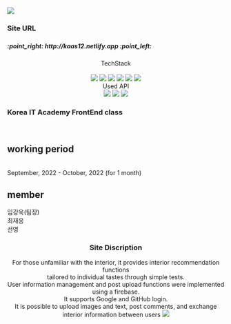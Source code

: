 <!-- siteurl:
kaas12.netlify.app
npm install -g create-react-app
npm install -g firebase-tools 
npm install --global yarn
npm install —save react react-dom
npm i bootstrap@5.2.1
npm install reactstrap react react-dom
npm install styled-components
npm i --save @fortawesome/fontawesome-svg-core
npm i @fortawesome/free-solid-svg-icons @fortawesome/free-regular-svg-icons @fortawesome/free-brands-svg-icons
node_modules의 RevealBase.js 에서 componentWillReceiveProps를 componentDidUpdate로 변경
 -->
<img src="https://capsule-render.vercel.app/api?type=waving&color=auto&height=200&section=header&text=니집내집&fontSize=90&animation=fadeIn&fontColor=cccccc">
</img>
<h3>Site URL <br /> <h3>
 <h5> :point_right: http://kaas12.netlify.app :point_left: </h5>
 
<div align="center">
TechStack <br /><br />
<img src="https://img.shields.io/badge/React-61DAFB?style=flat-square&logo=React&logoColor=white"/>
<img src="https://img.shields.io/badge/Firebase-FFCA28?style=flat-square&logo=firebase&logoColor=white"/>
<img src="https://img.shields.io/badge/Javascript-F7DF1E?style=flat-square&logo=Javascript&logoColor=white"/>
<img src="https://img.shields.io/badge/Sass-CC6699?style=flat-square&logo=Sass&logoColor=white"/>
<img src="https://img.shields.io/badge/HTML5-E34F26?style=flat-square&logo=HTML5&logoColor=white"/>
<img src="https://img.shields.io/badge/CSS3-1572B6?style=flat-square&logo=CSS3&logoColor=white"/>
 <br />
 Used API<br />
<img src="https://img.shields.io/badge/Swiper-6332F6?style=flat-square&logo=Swiper&logoColor=white"/>
<img src="https://img.shields.io/badge/React Router-CA4245?style=flat-square&logo=React Router&logoColor=white"/>
 <img src="https://img.shields.io/badge/styled-components-DB7093?style=flat-square&logo=styled_components&logoColor=white"/>
 

</div>

<div align="left">
 <h3> Korea IT Academy FrontEnd class</h3><br />
 <h2 color="blue"> working period </h2><br />
 September, 2022 - October, 2022 (for 1 month)<br />
 <h2 color="blue"> member </h2>
 임강욱(팀장)<br />
 최재응<br />
 선영
 
 </div>
 
 <div align="center">
 <h3 color="blue" > Site Discription </h3>
 For those unfamiliar with the interior, it provides interior recommendation functions
<br />
 tailored to individual tastes through simple tests.
<br />
 User information management and post upload functions were implemented using a firebase.
<br />
 It supports Google and GitHub login.
<br />
 It is possible to upload images and text, post comments, and exchange interior information between users 
 
 <img src="https://capsule-render.vercel.app/api?type=waving&color=auto&height=200&section=footer">
